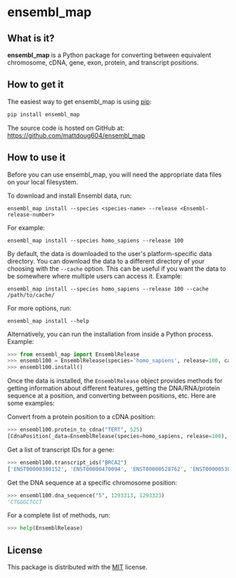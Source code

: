 # ensembl_map

## What is it?

**ensembl_map** is a Python package for converting between equivalent chromosome, cDNA, gene, exon, protein, and transcript positions.

## How to get it

The easiest way to get ensembl_map is using [pip](https://pip.pypa.io/en/latest/quickstart.html):

```sh
pip install ensembl_map
```

The source code is hosted on GitHub at: <https://github.com/mattdoug604/ensembl_map>

## How to use it

Before you can use ensembl_map, you will need the appropriate data files on your local filesystem. 

To download and install Ensembl data, run:

```shell
ensembl_map install --species <species-name> --release <Ensembl-release-number>
```

For example:

```shell
ensembl_map install --species homo_sapiens --release 100
```

By default, the data is downloaded to the user's platform-specific data directory. You can download the data to a different directory of your choosing with the `--cache` option. This can be useful if you want the data to be somewhere where multiple users can access it. Example:

```shell
ensembl_map install --species homo_sapiens --release 100 --cache /path/to/cache/
```

For more options, run:

```shell
ensembl_map install --help
```

Alternatively, you can run the installation from inside a Python process. Example:

```python
>>> from ensembl_map import EnsemblRelease
>>> ensembl100 = EnsemblRelease(species='homo_sapiens', release=100, cache_dir="/path/to/cache/")
>>> ensembl100.install()
```

Once the data is installed, the `EnsemblRelease` object provides methods for getting information about different features, getting the DNA/RNA/protein sequence at a position, and converting between positions, etc. Here are some examples:

Convert from a protein position to a cDNA position:

```python
>>> ensembl100.protein_to_cdna("TERT", 525)
[CdnaPosition(_data=EnsemblRelease(species=homo_sapiens, release=100), contig_id='5', start=1573, end=1575, strand='-', gene_id='ENSG00000164362', gene_name='TERT', transcript_id='ENST00000310581', transcript_name='TERT-201', protein_id='ENSP00000309572'), CdnaPosition(_data=EnsemblRelease(species=homo_sapiens, release=100), contig_id='5', start=1573, end=1575, strand='-', gene_id='ENSG00000164362', gene_name='TERT', transcript_id='ENST00000334602', transcript_name='TERT-202', protein_id='ENSP00000334346'), CdnaPosition(_data=EnsemblRelease(species=homo_sapiens, release=100), contig_id='5', start=1573, end=1575, strand='-', gene_id='ENSG00000164362', gene_name='TERT', transcript_id='ENST00000460137', transcript_name='TERT-203', protein_id='ENSP00000425003'), CdnaPosition(_data=EnsemblRelease(species=homo_sapiens, release=100), contig_id='5', start=1573, end=1575, strand='-', gene_id='ENSG00000164362', gene_name='TERT', transcript_id='ENST00000656021', transcript_name='TERT-206', protein_id='ENSP00000499759')]
```

Get a list of transcript IDs for a gene:

```python
>>> ensembl100.transcript_ids("BRCA2")
['ENST00000380152', 'ENST00000470094', 'ENST00000528762', 'ENST00000530893', 'ENST00000533776', 'ENST00000544455', 'ENST00000614259', 'ENST00000665585', 'ENST00000666593', 'ENST00000670614', 'ENST00000671466']
```

Get the DNA sequence at a specific chromosome position:

```python
>>> ensembl100.dna_sequence("5", 1293313, 1293323) 
'CTGGGCTCCT
```

For a complete list of methods, run:

```python
>>> help(EnsemblRelease)
```

## License

This package is distributed with the [MIT](LICENSE) license.

